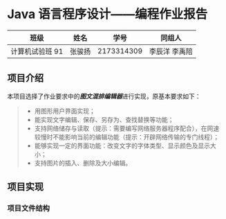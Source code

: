 # Java 语言程序设计——编程作业报告

| 班级            | 姓名   | 学号       | 同组人        |
| --------------- | ------ | ---------- | ------------- |
| 计算机试验班 91 | 张骏扬 | 2173314309 | 李辰洋 李禹陪 |

## 项目介绍

本项目选择了作业要求中的***图文混排编辑器***进行实现，原基本要求如下：

> - 用图形用户界面实现；
> - 能实现文字编辑、保存、另存为、查找替换等功能；
> - 支持网络储存与读取（提示：需要编写网络服务器程序配合），在网速较慢时不能影响当前的编辑功能（提示：开辟网络传输的专门线程）；
> - 能够实现一定的界面功能：改变文字的字体类型、显示颜色及显示大小；
> - 支持图片的插入、删除及大小编辑。

## 项目实现

### 项目文件结构

